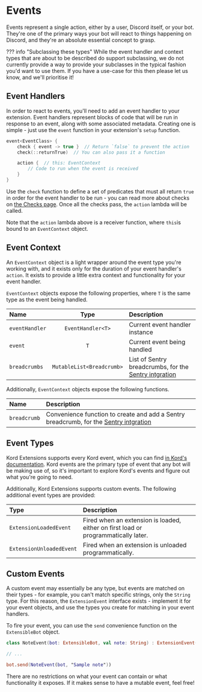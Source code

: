 # Events

Events represent a single action, either by a user, Discord itself, or your bot. They're one of the primary ways
your bot will react to things happening on Discord, and they're an absolute essential concept to grasp.

??? info "Subclassing these types"
    While the event handler and context types that are about to be described do support subclassing, we do not 
    currently provide a way to provide your subclasses in the typical fashion you'd want to use them. If you have
    a use-case for this then please let us know, and we'll prioritise it!

## Event Handlers

In order to react to events, you'll need to add an event handler to your extension. Event handlers represent blocks 
of code that will be run in response to an event, along with some associated metadata. Creating one is simple - just
use the `event` function in your extension's `setup` function.

```kotlin
event<EventClass> {
    check { event -> true }  // Return `false` to prevent the action
    check(::returnTrue)  // You can also pass it a function

    action {  // this: EventContext
        // Code to run when the event is received
    }
}
```

Use the `check` function to define a set of predicates that must all return `true` in order for the event handler to 
be run - you can read more about checks on [the Checks page](/concepts/checks). Once all the checks pass, the `action`
lambda will be called.

Note that the `action` lambda above is a receiver function, where `this`is bound to an `EventContext` object.

## Event Context

An `EventContext` object is a light wrapper around the event type you're working with, and it exists only for the
duration of your event handler's `action`. It exists to provide a little extra context and functionality for your event
handler.

`EventContext` objects expose the following properties, where `T` is the same type as the event being handled.

Name | Type | Description
:--- | :--: | :----------
`eventHandler` | `EventHandler<T>` | Current event handler instance
`event` | `T` | Current event being handled
`breadcrumbs` | `MutableList<Breadcrumb>` | List of Sentry breadcrumbs, for the [Sentry intgration](/integrations/sentry)

Additionally, `EventContext` objects expose the following functions.

Name | Description
:--- | :----------
`breadcrumb` | Convenience function to create and add a Sentry breadcrumb, for the [Sentry intgration](/integrations/sentry)

## Event Types

Kord Extensions supports every Kord event, which you can find 
[in Kord's documentation](https://kordlib.github.io/kord/core/core/index.html). Kord events are the primary type
of event that any bot will be making use of, so it's important to explore Kord's events and figure out what you're
going to need.

Additionally, Kord Extensions supports custom events. The following additional event types are provided:

Type                        | Description
:-------------------------- | :---------------------------------------------------------------------------------
`ExtensionLoadedEvent`      | Fired when an extension is loaded, either on first load or programmatically later.
`ExtensionUnloadedEvent`    | Fired when an extension is unloaded programmatically.

## Custom Events

A custom event may essentially be any type, but events are matched on their types - for example, you can't match 
specific strings, only the `String` type. For this reason, the `ExtensionEvent` interface exists - implement it for
your event objects, and use the types you create for matching in your event handlers.

To fire your event, you can use the `send` convenience function on the `ExtensibleBot` object.

```kotlin
class NoteEvent(bot: ExtensibleBot, val note: String) : ExtensionEvent(bot)

// ...

bot.send(NoteEvent(bot, "Sample note"))
```

There are no restrictions on what your event can contain or what functionality it exposes. If it makes sense to have
a mutable event, feel free!
